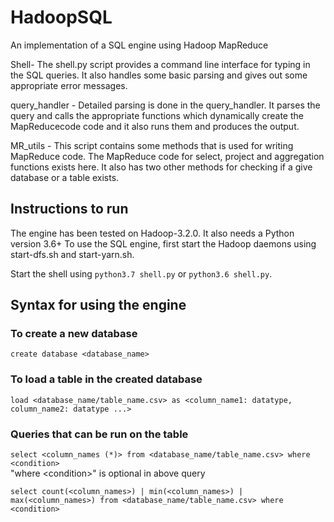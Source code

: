 # HadoopSQL
An implementation of a SQL engine using Hadoop MapReduce

Shell- The shell.py script provides a command line interface for typing in the SQL queries.
It also handles some basic parsing and gives out some appropriate error messages. 

query_handler - Detailed parsing is done in the query_handler. It parses the query and calls
the appropriate functions which dynamically create the MapReducecode code and it also runs them
and produces the output.

MR_utils - This script contains some methods that is used for writing MapReduce code. The MapReduce code for select, project and aggregation functions exists here. It also has two other
methods for checking if a give database or a table exists.

## Instructions to run

The engine has been tested on Hadoop-3.2.0. It also needs a Python version 3.6+
To use the SQL engine, first start the Hadoop daemons using start-dfs.sh and start-yarn.sh.

Start the shell using `python3.7 shell.py` or `python3.6 shell.py`.

## Syntax for using the engine

### To create a new database 
`create database <database_name>`

### To load a table in the created database
`load <database_name/table_name.csv> as <column_name1: datatype, column_name2: datatype ...>`

### Queries that can be run on the table
`select <column_names (*)> from <database_name/table_name.csv> where <condition>`<br>
"where \<condition>" is optional in above query

`select count(<column_names>) | min(<column_names>) | max(<column_names>) from <database_name/table_name.csv> where <condition>`
